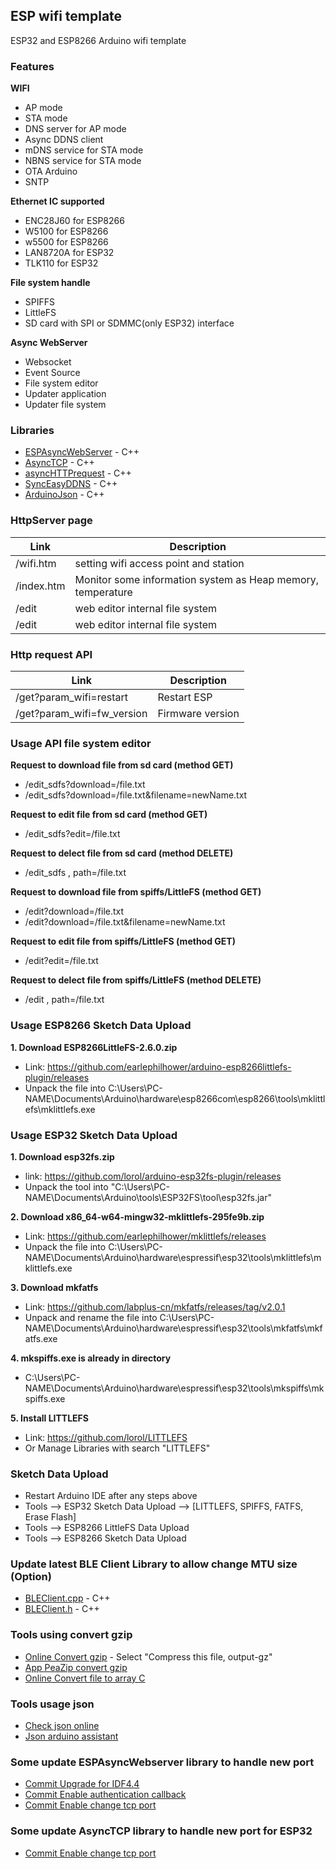## ESP wifi template
ESP32 and ESP8266 Arduino wifi template 

### Features
**WIFI**
  - AP mode
  - STA mode
  - DNS server for AP mode
  - Async DDNS client
  - mDNS service for STA mode
  - NBNS service for STA mode
  - OTA Arduino
  - SNTP

**Ethernet IC supported**
  - ENC28J60 for ESP8266
  - W5100 for ESP8266
  - w5500 for ESP8266
  - LAN8720A for ESP32
  - TLK110 for ESP32

**File system handle**
  - SPIFFS
  - LittleFS
  - SD card with SPI or SDMMC(only ESP32) interface

**Async WebServer**
  - Websocket
  - Event Source
  - File system editor
  - Updater application
  - Updater file system

### Libraries
- [ESPAsyncWebServer](https://github.com/TienHuyIoT/ESPAsyncWebServer/tree/feature/update_webserver_port) - C++
- [AsyncTCP](https://github.com/TienHuyIoT/AsyncTCP/tree/feature/update_tcp_port) - C++
- [asyncHTTPrequest](https://github.com/boblemaire/asyncHTTPrequest) - C++
- [SyncEasyDDNS](https://github.com/ayushsharma82/EasyDDNS) - C++
- [ArduinoJson](https://github.com/bblanchon/ArduinoJson/tree/5.x) - C++

### HttpServer page
| Link | Description |
| ------ | ------ |
| /wifi.htm | setting wifi access point and station |
| /index.htm | Monitor some information system as Heap memory, temperature |
| /edit | web editor internal file system |
| /edit | web editor internal file system |

### Http request API
| Link | Description |
| ------ | ------ |
| /get?param_wifi=restart | Restart ESP |
| /get?param_wifi=fw_version | Firmware version |

### Usage API file system editor
**Request to download file from sd card (method GET)**
  - /edit_sdfs?download=/file.txt
  - /edit_sdfs?download=/file.txt&filename=newName.txt

**Request to edit file from sd card (method GET)**
  - /edit_sdfs?edit=/file.txt

**Request to delect file from sd card (method DELETE)**
  - /edit_sdfs , path=/file.txt

**Request to download file from spiffs/LittleFS (method GET)**
  - /edit?download=/file.txt
  - /edit?download=/file.txt&filename=newName.txt

**Request to edit file from spiffs/LittleFS (method GET)**
  - /edit?edit=/file.txt

**Request to delect file from spiffs/LittleFS (method DELETE)**
  - /edit , path=/file.txt

### Usage ESP8266 Sketch Data Upload
**1. Download ESP8266LittleFS-2.6.0.zip**
  - Link: https://github.com/earlephilhower/arduino-esp8266littlefs-plugin/releases
  - Unpack the file into C:\Users\PC-NAME\Documents\Arduino\hardware\esp8266com\esp8266\tools\mklittlefs\mklittlefs.exe

### Usage ESP32 Sketch Data Upload
**1. Download esp32fs.zip**
  - link: https://github.com/lorol/arduino-esp32fs-plugin/releases
  - Unpack the tool into "C:\Users\PC-NAME\Documents\Arduino\tools\ESP32FS\tool\esp32fs.jar"

**2. Download x86_64-w64-mingw32-mklittlefs-295fe9b.zip**
  - Link: https://github.com/earlephilhower/mklittlefs/releases
  - Unpack the file into C:\Users\PC-NAME\Documents\Arduino\hardware\espressif\esp32\tools\mklittlefs\mklittlefs.exe

**3. Download mkfatfs**
  - Link: https://github.com/labplus-cn/mkfatfs/releases/tag/v2.0.1
  - Unpack and rename the file into C:\Users\PC-NAME\Documents\Arduino\hardware\espressif\esp32\tools\mkfatfs\mkfatfs.exe

**4. mkspiffs.exe is already in directory**
  - C:\Users\PC-NAME\Documents\Arduino\hardware\espressif\esp32\tools\mkspiffs\mkspiffs.exe

**5. Install LITTLEFS**
  - Link: https://github.com/lorol/LITTLEFS
  - Or Manage Libraries with search "LITTLEFS"

### Sketch Data Upload
  - Restart Arduino IDE after any steps above
  - Tools --> ESP32 Sketch Data Upload --> [LITTLEFS, SPIFFS, FATFS, Erase Flash]
  - Tools --> ESP8266 LittleFS Data Upload
  - Tools --> ESP8266 Sketch Data Upload

### Update latest BLE Client Library to allow change MTU size (Option)
- [BLEClient.cpp](https://github.com/espressif/arduino-esp32/blob/master/libraries/BLE/src/BLEClient.cpp) - C++
- [BLEClient.h](https://github.com/espressif/arduino-esp32/blob/master/libraries/BLE/src/BLEClient.h) - C++

### Tools using convert gzip
- [Online Convert gzip](https://online-converting.com/archives/convert-to-gzip/) - Select "Compress this file, output-gz"
- [App PeaZip convert gzip](https://peazip.github.io/index.html)
- [Online Convert file to array C](http://tomeko.net/online_tools/file_to_hex.php?lang=en)

### Tools usage json
- [Check json online](http://json.parser.online.fr/)
- [Json arduino assistant](https://arduinojson.org/v5/assistant/)

### Some update ESPAsyncWebserver library to handle new port
- [Commit Upgrade for IDF4.4](https://github.com/TienHuyIoT/ESPAsyncWebServer/commit/15047582660096ce478df061b014545f131197e5)
- [Commit Enable authentication callback](https://github.com/TienHuyIoT/ESPAsyncWebServer/commit/6eb5b1b8914b4a36d9d655350734c1dedeaeeba7)
- [Commit Enable change tcp port](https://github.com/TienHuyIoT/ESPAsyncWebServer/commit/68610ad0c9efe5666f71529c78c008d41f0324e3)

### Some update AsyncTCP library to handle new port for ESP32
- [Commit Enable change tcp port](https://github.com/TienHuyIoT/AsyncTCP/commit/66c82d67ff3e2571d3b4989529bb6511060f377f)
